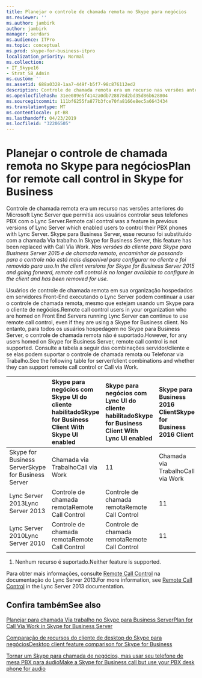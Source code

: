 ```yaml
---
title: Planejar o controle de chamada remota no Skype para negócios
ms.reviewer: ''
ms.author: jambirk
author: jambirk
manager: serdars
ms.audience: ITPro
ms.topic: conceptual
ms.prod: skype-for-business-itpro
localization_priority: Normal
ms.collection:
- IT_Skype16
- Strat_SB_Admin
ms.custom: ''
ms.assetid: 688a0328-1aa7-449f-b5f7-98c876112ed2
description: Controle de chamada remota era um recurso nas versões anteriores do Microsoft Lync Server que permitia aos usuários controlar seus telefones PBX com o Lync Server. Skype para Business Server, esse recurso foi substituído com a chamada Via trabalho. Nas versões do cliente para Skype para Business Server 2015 e de chamada remoto, encaminhar de passando para o controle não está mais disponível para configurar no cliente e foi removido para uso.
ms.openlocfilehash: 31ee089e5f4142a0db728878d2bd35d86b628804
ms.sourcegitcommit: 111bf6255fa877b3fce70fa8166e8ec5a6643434
ms.translationtype: MT
ms.contentlocale: pt-BR
ms.lasthandoff: 04/23/2019
ms.locfileid: "32206505"
---
```

# <a name="plan-for-remote-call-control-in-skype-for-business"></a><span data-ttu-id="9eaa0-105">Planejar o controle de chamada remota no Skype para negócios</span><span class="sxs-lookup"><span data-stu-id="9eaa0-105">Plan for remote call control in Skype for Business</span></span>
 
<span data-ttu-id="9eaa0-106">Controle de chamada remota era um recurso nas versões anteriores do Microsoft Lync Server que permitia aos usuários controlar seus telefones PBX com o Lync Server.</span><span class="sxs-lookup"><span data-stu-id="9eaa0-106">Remote call control was a feature in previous versions of Lync Server which enabled users to control their PBX phones with Lync Server.</span></span> <span data-ttu-id="9eaa0-107">Skype para Business Server, esse recurso foi substituído com a chamada Via trabalho.</span><span class="sxs-lookup"><span data-stu-id="9eaa0-107">In Skype for Business Server, this feature has been replaced with Call Via Work.</span></span>  <span data-ttu-id="9eaa0-108">*Nas versões do cliente para Skype para Business Server 2015 e de chamada remoto, encaminhar de passando para o controle não está mais disponível para configurar no cliente e foi removido para uso.*</span><span class="sxs-lookup"><span data-stu-id="9eaa0-108">*In the client versions for Skype for Business Server 2015 and going forward, remote call control is no longer available to configure in the client and has been removed for use.*</span></span> 
  
 <span data-ttu-id="9eaa0-109">Usuários de controle de chamada remota em sua organização hospedados em servidores Front-End executando o Lync Server podem continuar a usar o controle de chamada remota, mesmo que estejam usando um Skype para o cliente de negócios.</span><span class="sxs-lookup"><span data-stu-id="9eaa0-109">Remote call control users in your organization who are homed on Front End Servers running Lync Server can continue to use remote call control, even if they are using a Skype for Business client.</span></span> <span data-ttu-id="9eaa0-110">No entanto, para todos os usuários hospedagem no Skype para Business Server, o controle de chamada remota não é suportado.</span><span class="sxs-lookup"><span data-stu-id="9eaa0-110">However, for any users homed on Skype for Business Server, remote call control is not supported.</span></span> <span data-ttu-id="9eaa0-111">Consulte a tabela a seguir das combinações servidor/cliente e se elas podem suportar o controle de chamada remota ou Telefonar via Trabalho.</span><span class="sxs-lookup"><span data-stu-id="9eaa0-111">See the following table for server/client combinations and whether they can support remote call control or Call via Work.</span></span>
  
||<span data-ttu-id="9eaa0-112">**Skype para negócios com Skype UI do cliente habilitado**</span><span class="sxs-lookup"><span data-stu-id="9eaa0-112">**Skype for Business Client With Skype UI enabled**</span></span>|<span data-ttu-id="9eaa0-113">**Skype para negócios com Lync UI do cliente habilitado**</span><span class="sxs-lookup"><span data-stu-id="9eaa0-113">**Skype for Business Client With Lync UI enabled**</span></span>|<span data-ttu-id="9eaa0-114">**Skype para Business 2016 Client**</span><span class="sxs-lookup"><span data-stu-id="9eaa0-114">**Skype for Business 2016 Client**</span></span>|<span data-ttu-id="9eaa0-115">**Cliente do Lync 2013**</span><span class="sxs-lookup"><span data-stu-id="9eaa0-115">**Lync 2013 Client**</span></span>|<span data-ttu-id="9eaa0-116">**Lync 2010 Client**</span><span class="sxs-lookup"><span data-stu-id="9eaa0-116">**Lync 2010 Client**</span></span>|
|:-----|:-----|:-----|:-----|:-----|:-----|
| <span data-ttu-id="9eaa0-117">Skype for Business Server</span><span class="sxs-lookup"><span data-stu-id="9eaa0-117">Skype for Business Server</span></span> <br/> |<span data-ttu-id="9eaa0-118">Chamada via Trabalho</span><span class="sxs-lookup"><span data-stu-id="9eaa0-118">Call via Work</span></span>  <br/> |<span data-ttu-id="9eaa0-119">1</span><span class="sxs-lookup"><span data-stu-id="9eaa0-119">1</span></span> <br/> |<span data-ttu-id="9eaa0-120">Chamada via Trabalho</span><span class="sxs-lookup"><span data-stu-id="9eaa0-120">Call via Work</span></span>  <br/> |<span data-ttu-id="9eaa0-121">1</span><span class="sxs-lookup"><span data-stu-id="9eaa0-121">1</span></span> <br/> |<span data-ttu-id="9eaa0-122">1</span><span class="sxs-lookup"><span data-stu-id="9eaa0-122">1</span></span> <br/> |
| <span data-ttu-id="9eaa0-123">Lync Server 2013</span><span class="sxs-lookup"><span data-stu-id="9eaa0-123">Lync Server 2013</span></span> <br/> |<span data-ttu-id="9eaa0-124">Controle de chamada remota</span><span class="sxs-lookup"><span data-stu-id="9eaa0-124">Remote Call Control</span></span>  <br/> |<span data-ttu-id="9eaa0-125">Controle de chamada remota</span><span class="sxs-lookup"><span data-stu-id="9eaa0-125">Remote Call Control</span></span>  <br/> |<span data-ttu-id="9eaa0-126">1</span><span class="sxs-lookup"><span data-stu-id="9eaa0-126">1</span></span> <br/> |<span data-ttu-id="9eaa0-127">Controle de chamada remota</span><span class="sxs-lookup"><span data-stu-id="9eaa0-127">Remote Call Control</span></span>  <br/> |<span data-ttu-id="9eaa0-128">Controle de chamada remota</span><span class="sxs-lookup"><span data-stu-id="9eaa0-128">Remote Call Control</span></span>  <br/> |
| <span data-ttu-id="9eaa0-129">Lync Server 2010</span><span class="sxs-lookup"><span data-stu-id="9eaa0-129">Lync Server 2010</span></span> <br/> |<span data-ttu-id="9eaa0-130">Controle de chamada remota</span><span class="sxs-lookup"><span data-stu-id="9eaa0-130">Remote Call Control</span></span>  <br/> |<span data-ttu-id="9eaa0-131">Controle de chamada remota</span><span class="sxs-lookup"><span data-stu-id="9eaa0-131">Remote Call Control</span></span>  <br/> |<span data-ttu-id="9eaa0-132">1</span><span class="sxs-lookup"><span data-stu-id="9eaa0-132">1</span></span> <br/> |<span data-ttu-id="9eaa0-133">Controle de chamada remota</span><span class="sxs-lookup"><span data-stu-id="9eaa0-133">Remote Call Control</span></span>  <br/> |<span data-ttu-id="9eaa0-134">Controle de chamada remota</span><span class="sxs-lookup"><span data-stu-id="9eaa0-134">Remote Call Control</span></span>  <br/> |
   
1. <span data-ttu-id="9eaa0-135">Nenhum recurso é suportado.</span><span class="sxs-lookup"><span data-stu-id="9eaa0-135">Neither feature is supported.</span></span>
  
<span data-ttu-id="9eaa0-136">Para obter mais informações, consulte [Remote Call Control](https://go.microsoft.com/fwlink/p/?LinkId=530208) na documentação do Lync Server 2013.</span><span class="sxs-lookup"><span data-stu-id="9eaa0-136">For more information, see [Remote Call Control](https://go.microsoft.com/fwlink/p/?LinkId=530208) in the Lync Server 2013 documentation.</span></span>
  
## <a name="see-also"></a><span data-ttu-id="9eaa0-137">Confira também</span><span class="sxs-lookup"><span data-stu-id="9eaa0-137">See also</span></span>

[<span data-ttu-id="9eaa0-138">Planejar para chamada Via trabalho no Skype para Business Server</span><span class="sxs-lookup"><span data-stu-id="9eaa0-138">Plan for Call Via Work in Skype for Business Server</span></span>](call-via-work.md)
  
[<span data-ttu-id="9eaa0-139">Comparação de recursos do cliente de desktop do Skype para negócios</span><span class="sxs-lookup"><span data-stu-id="9eaa0-139">Desktop client feature comparison for Skype for Business</span></span>](../../plan-your-deployment/clients-and-devices/desktop-feature-comparison.md)

[<span data-ttu-id="9eaa0-140">Tornar um Skype para chamada de negócios, mas usar seu telefone de mesa PBX para áudio</span><span class="sxs-lookup"><span data-stu-id="9eaa0-140">Make a Skype for Business call but use your PBX desk phone for audio</span></span>](https://support.office.com/en-us/article/Make-a-Skype-for-Business-call-but-use-your-PBX-desk-phone-for-audio-6a316c11-a05e-460c-b969-32ff0ad848e6)

